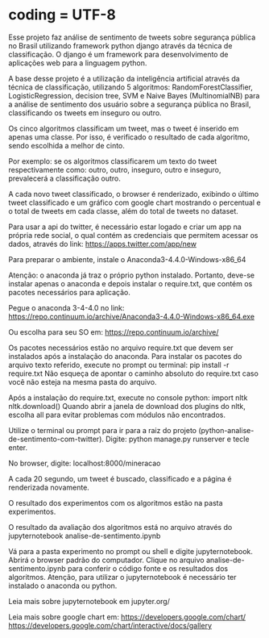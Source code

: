 ﻿# coding = UTF-8

Esse projeto faz análise de sentimento de tweets sobre segurança pública no Brasil utilizando framework python django através da técnica de classificação.
O django é um framework para desenvolvimento de aplicações web para a linguagem python.

A base desse projeto é a utilização da inteligência artificial através da técnica de classificação, utilizando 5 algoritmos: RandomForestClassifier, LogisticRegression, decision tree, SVM e Naive Bayes (MultinomialNB) para a análise de sentimento dos usuário sobre a segurança pública no Brasil, classificando os tweets em inseguro ou outro.

Os cinco algoritmos classificam um tweet, mas o tweet é inserido em apenas uma classe. Por isso, é verificado o resultado de cada algoritmo, sendo escolhida a melhor de cinto.

Por exemplo: se os algoritmos classificarem um texto do tweet respectivamente como: outro, outro, inseguro, outro e inseguro, prevalecerá a classificação outro.

A cada novo tweet classificado, o browser é renderizado, exibindo o último tweet classificado e um gráfico com google chart mostrando o percentual e o total de tweets em cada classe, além do total de tweets no dataset.

Para usar a api do twitter, é necessário estar logado  e criar um app na própria rede social, o qual contém as credenciais que permitem acessar os dados, através do link:
https://apps.twitter.com/app/new

Para preparar o ambiente, instale o Anaconda3-4.4.0-Windows-x86_64

Atenção: o anaconda já traz o próprio python instalado. Portanto, deve-se instalar apenas o anaconda e depois instalar o require.txt, que contém os pacotes necessários para aplicação.

Pegue o anaconda 3-4-4.0 no link:
https://repo.continuum.io/archive/Anaconda3-4.4.0-Windows-x86_64.exe

Ou escolha para seu SO em:
https://repo.continuum.io/archive/

Os pacotes necessários estão no arquivo require.txt que devem ser instalados após a instalação do anaconda.
Para instalar os pacotes do arquivo texto referido, execute no prompt ou terminal: pip install -r require.txt
Não esqueça de apontar o caminho absoluto do require.txt caso você não esteja na mesma pasta do arquivo.

Após a instalação do require.txt, execute no console python:
import nltk
nltk.download()
Quando abrir a janela de download dos plugins do nltk, escolha all para evitar problemas com módulos não encontrados.

Utilize o terminal ou prompt para ir para a raiz do projeto (python-analise-de-sentimento-com-twitter). Digite:
python manage.py runserver e tecle enter.

No browser, digite: localhost:8000/mineracao

A cada 20 segundo, um tweet é buscado, classificado e a página é renderizada novamente.

O resultado dos experimentos com os algoritmos estão na pasta experimentos.

O resultado da avaliação dos algoritmos está no arquivo através do jupyternotebook analise-de-sentimento.ipynb

Vá para a pasta experimento no prompt ou shell e digite jupyternotebook. Abrirá o browser padrão do computador. Clique no arquivo analise-de-sentimento.ipynb para conferir o código fonte e os resultados dos algoritmos. Atenção, para utilizar o jupyternotebook é necessário ter instalado o anaconda ou python.

Leia mais sobre jupyternotebook em jupyter.org/

Leia mais sobre google chart em:
https://developers.google.com/chart/
https://developers.google.com/chart/interactive/docs/gallery